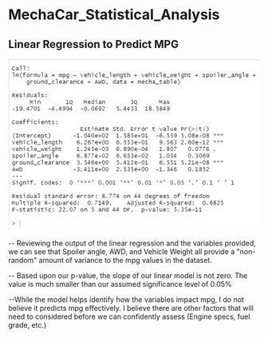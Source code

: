 # MechaCar_Statistical_Analysis


## Linear Regression to Predict MPG
![MPG Analysis](https://github.com/taxcollecter/MechaCar_Statistical_Analysis/blob/72bacb7f5d1c2fd8140ad587b97e28879dcbd969/Resources/Deliverable1.png)

-- Reviewing the output of the linear regression and the variables provided, we can see that Spoiler angle, AWD, and Vehicle Weight all provide a "non-random" amount of variance to the mpg values in the dataset.

-- Based upon our p-value, the slope of our linear model is not zero. The value is much smaller than our assumed significance level of 0.05% 

--While the model helps identify how the variables impact mpg, I do not believe it predicts mpg effectively. I believe there are other factors that will need to considered before we can confidently assess (Engine specs, fuel grade, etc.)
